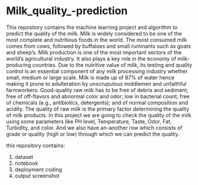 # Milk_quality_-prediction
This repository contains the machine learning project and algorithm to predict the quality of the milk.
Milk is widely considered to be one of the most complete and nutritious 
foods in the world. The most consumed milk comes from cows, followed by 
buffaloes and small ruminants such as goats and sheep’s. Milk production 
is one of the most important sectors of the world’s agricultural industry. It 
also plays a key role in the economy of milk-producing countries. Due to 
the nutritive value of milk, its testing and quality control is an essential 
component of any milk processing industry whether small, medium or large 
scale. Milk is made up of 87% of water hence making it prone to adulteration 
by unscrupulous middlemen and unfaithful farmworkers. Good-quality raw 
milk has to be free of debris and sediment; free of off-flavors and abnormal 
color and odor; low in bacterial count; free of chemicals (e.g., antibiotics, 
detergents); and of normal composition and acidity. The quality of raw milk 
is the primary factor determining the quality of milk products. In this project 
we are going to check the quality of the milk using some parameters like PH 
level, Temperature, Taste, Odor, Fat, Turbidity, and color. And we also have 
an-another row which consists of grade or quality (high or low) through 
which we can predict the quality.

this repository contains:
1. dataset
2. notebook
3. deployment coding
4. output screenshot
